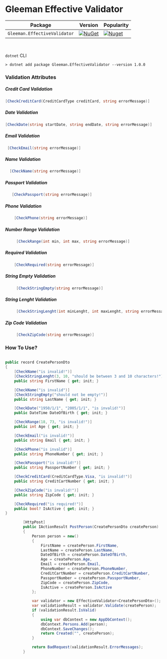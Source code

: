 # Gleeman Effective Validator

| Package |  Version | Popularity |
| ------- | ----- | ----- |
| `Gleeman.EffectiveValidator` | [![NuGet](https://img.shields.io/nuget/v/Gleeman.EffectiveValidator.svg)](https://www.nuget.org/packages/Gleeman.EffectiveValidator) | [![Nuget](https://img.shields.io/nuget/dt/Gleeman.EffectiveValidator.svg)](https://www.nuget.org/packages/Gleeman.EffectiveValidator)
<br>

`dotnet` CLI
```
> dotnet add package Gleeman.EffectiveValidator --version 1.0.0
```

### Validation Attributes

##### Credit Card Validation
```csharp
[CheckCreditCard(CreditCardType creditCard, string errorMessage)]
```
##### Date Validation
```csharp
[CheckDate(string startDate, string endDate, string errorMessage)]
```
##### Email Validation
```csharp
 [CheckEmail(string errorMessage)]
```
##### Name Validation
```csharp
  [CheckName(string errorMessage)]
```
##### Passport Validation
```csharp
   [CheckPassport(string errorMessage)]
```
##### Phone Validation
```csharp
    [CheckPhone(string errorMessage)]
```
##### Number Range Validation
```csharp
     [CheckRange(int min, int max, string errorMessage)]
```
##### Required Validation
```csharp
    [CheckRequired(string errorMessage)]
```
##### String Empty Validation
```csharp
     [CheckStringEmpty(string errorMessage)]
```
##### String Lenght Validation
```csharp
     [CheckStringLenght(int minLenght, int maxLenght, string errorMessage)]
```
##### Zip Code Validation
```csharp
     [CheckZipCode(string errorMessage)]
```

### How To Use?
```csharp

public record CreatePersonDto
{
    [CheckName("is invalid!")]
    [CheckStringLenght(3, 10, "should be between 3 and 10 characters!")]
    public string FirstName { get; init; }

    [CheckName("is invalid")]
    [CheckStringEmpty("should not be empty!")]
    public string LastName { get; init; }

    [CheckDate("1950/1/1", "2005/1/1", "is invalid!")]
    public DateTime DateOfBirth { get; init; }

    [CheckRange(18, 73, "is invalid!")]
    public int Age { get; init; }

    [CheckEmail("is invalid!")]
    public string Email { get; init; }

    [CheckPhone("is invalid")]
    public string PhoneNumber { get; init; }

    [CheckPassport("is invalid!")]
    public string PassportNumber { get; init; }

    [CheckCreditCard(CreditCardType.Visa, "is invalid!")]
    public string CreditCartNumber { get; init; }

    [CheckZipCode("is invalid!")]
    public string ZipCode { get; init; }

    [CheckRequired("is required!")]
    public bool? IsActive { get; init; }
}

```
```csharp
        [HttpPost]
        public IActionResult PostPerson(CreatePersonDto createPerson)
        {
            Person person = new()
            {
                FirstName = createPerson.FirstName,
                LastName = createPerson.LastName,
                DateOfBirth = createPerson.DateOfBirth,
                Age = createPerson.Age,
                Email = createPerson.Email,
                PhoneNumber = createPerson.PhoneNumber,
                CreditCartNumber = createPerson.CreditCartNumber,
                PassportNumber = createPerson.PassportNumber,
                ZipCode = createPerson.ZipCode,
                IsActive = createPerson.IsActive
            };

            var validator = new EffectiveValidator<CreatePersonDto>();
            var validationResult = validator.Validate(createPerson);
            if (validationResult.IsValid)
            {
                using var dbContext = new AppDbContext();
                dbContext.Persons.Add(person);
                dbContext.SaveChanges();
                return Created("", createPerson);
            }

            return BadRequest(validationResult.ErrorMessages);
        }
```
